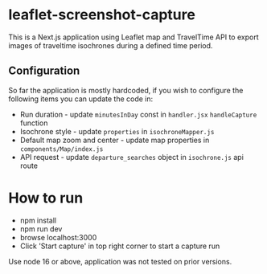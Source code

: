 # leaflet-screenshot-capture

This is a Next.js application using Leaflet map and TravelTime API to export images of traveltime isochrones during a defined time period.

## Configuration

So far the application is mostly hardcoded, if you wish to configure the following items you can update the code in: 

- Run duration - update `minutesInDay` const in `handler.jsx` `handleCapture` function
- Isochrone style - update `properties` in `isochroneMapper.js`
- Default map zoom and center - update map properties in `components/Map/index.js`
- API request - update `departure_searches` object in `isochrone.js` api route


# How to run

- npm install
- npm run dev
- browse localhost:3000
- Click 'Start capture' in top right corner to start a capture run

Use node 16 or above, application was not tested on prior versions.
